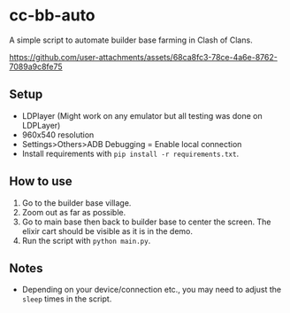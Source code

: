 # cc-bb-auto
A simple script to automate builder base farming in Clash of Clans.


https://github.com/user-attachments/assets/68ca8fc3-78ce-4a6e-8762-7089a9c8fe75



## Setup
- LDPlayer (Might work on any emulator but all testing was done on LDPLayer)
- 960x540 resolution
- Settings>Others>ADB Debugging = Enable local connection
- Install requirements with `pip install -r requirements.txt`.

## How to use
1. Go to the builder base village.
2. Zoom out as far as possible.
3. Go to main base then back to builder base to center the screen. The elixir cart should be visible as it is in the demo.
4. Run the script with `python main.py`.

## Notes
- Depending on your device/connection etc., you may need to adjust the `sleep` times in the script.
